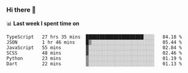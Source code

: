 ### Hi there 👋

<!--
**DBvc/DBvc** is a ✨ _special_ ✨ repository because its `README.md` (this file) appears on your GitHub profile.

Here are some ideas to get you started:

- 🔭 I’m currently working on ...
- 🌱 I’m currently learning ...
- 👯 I’m looking to collaborate on ...
- 🤔 I’m looking for help with ...
- 💬 Ask me about ...
- 📫 How to reach me: ...
- 😄 Pronouns: ...
- ⚡ Fun fact: ...
-->

📊 **Last week I spent time on**
<!--START_SECTION:waka-->

```text
TypeScript   27 hrs 35 mins  █████████████████████░░░░   84.18 %
JSON         1 hr 46 mins    █▒░░░░░░░░░░░░░░░░░░░░░░░   05.44 %
JavaScript   55 mins         ▓░░░░░░░░░░░░░░░░░░░░░░░░   02.84 %
SCSS         48 mins         ▓░░░░░░░░░░░░░░░░░░░░░░░░   02.46 %
Python       23 mins         ▒░░░░░░░░░░░░░░░░░░░░░░░░   01.19 %
Dart         22 mins         ▒░░░░░░░░░░░░░░░░░░░░░░░░   01.13 %
```

<!--END_SECTION:waka-->

